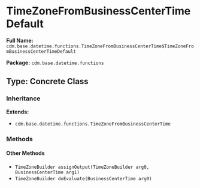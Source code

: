 # TimeZoneFromBusinessCenterTimeDefault

**Full Name:** `cdm.base.datetime.functions.TimeZoneFromBusinessCenterTime$TimeZoneFromBusinessCenterTimeDefault`

**Package:** `cdm.base.datetime.functions`

## Type: Concrete Class

### Inheritance

**Extends:**
- `cdm.base.datetime.functions.TimeZoneFromBusinessCenterTime`

### Methods

#### Other Methods

- `TimeZoneBuilder assignOutput(TimeZoneBuilder arg0, BusinessCenterTime arg1)`
- `TimeZoneBuilder doEvaluate(BusinessCenterTime arg0)`

